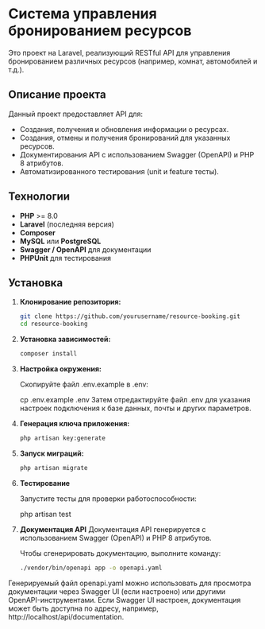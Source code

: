 # Система управления бронированием ресурсов

Это проект на Laravel, реализующий RESTful API для управления бронированием различных ресурсов (например, комнат, автомобилей и т.д.).

## Описание проекта

Данный проект предоставляет API для:
- Создания, получения и обновления информации о ресурсах.
- Создания, отмены и получения бронирований для указанных ресурсов.
- Документирования API с использованием Swagger (OpenAPI) и PHP 8 атрибутов.
- Автоматизированного тестирования (unit и feature тесты).

## Технологии

- **PHP** >= 8.0
- **Laravel** (последняя версия)
- **Composer**
- **MySQL** или **PostgreSQL**
- **Swagger / OpenAPI** для документации
- **PHPUnit** для тестирования

## Установка

1. **Клонирование репозитория:**

   ```bash
   git clone https://github.com/yourusername/resource-booking.git
   cd resource-booking
   
2. **Установка зависимостей:**

	```bash
	composer install
	
3. **Настройка окружения:**

	Скопируйте файл .env.example в .env:

	cp .env.example .env
	Затем отредактируйте файл .env для указания настроек подключения к базе данных, почты и других параметров.

3. **Генерация ключа приложения:**

	```bash
	php artisan key:generate
4. **Запуск миграций:**

	```bash
	php artisan migrate
	
5. **Тестирование**

	Запустите тесты для проверки работоспособности:

	php artisan test
6. **Документация API**
	Документация API генерируется с использованием Swagger (OpenAPI) и PHP 8 атрибутов.

	Чтобы сгенерировать документацию, выполните команду:
	```bash
	./vendor/bin/openapi app -o openapi.yaml
Генерируемый файл openapi.yaml можно использовать для просмотра документации через Swagger UI (если настроено) или другими OpenAPI-инструментами.
Если Swagger UI настроен, документация может быть доступна по адресу, например, http://localhost/api/documentation.
